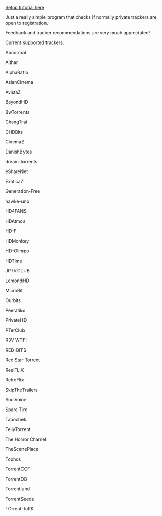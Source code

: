 [Setup tutorial here](https://github.com/NDDDDDDDDD/TrackerChecker/wiki/Setup#tutorial)

Just a really simple program that checks if normally private trackers are open to registration.

Feedback and tracker recommendations are very much appreciated!


Current supported trackers:

Abnormal

Aither

AlphaRatio

AsianCinema

AvistaZ

BeyondHD

BwTorrents

ChangTrai

CHDBits

CinemaZ

DanishBytes

dream-torrents

eShareNet

ExoticaZ

Generation-Free

hawke-uno

HD4FANS

HDAtmos

HD-F

HDMonkey

HD-Olimpo

HDTime

JPTV.CLUB

LemondHD

MicroBit

Ourbits

Peeratiko

PrivateHD

PTerClub

R3V WTF!

RED-BITS

Red Star Torrent

ReelFLiX

RetroFlix

SkipTheTrailers

SoulVoice

Spare Tire

Tapochek

TellyTorrent

The Horror Charnel

TheScenePlace

Tophos

TorrentCCF

TorrentDB

Torrentland

TorrentSeeds

TOrrent-tuRK
